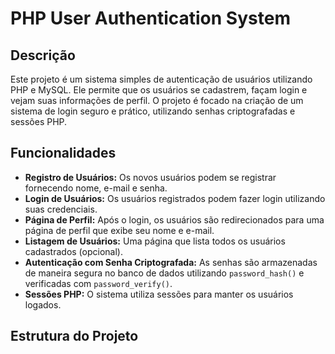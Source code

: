 # PHP User Authentication System

## Descrição

Este projeto é um sistema simples de autenticação de usuários utilizando PHP e MySQL. Ele permite que os usuários se cadastrem, façam login e vejam suas informações de perfil. O projeto é focado na criação de um sistema de login seguro e prático, utilizando senhas criptografadas e sessões PHP.

## Funcionalidades

- **Registro de Usuários:** Os novos usuários podem se registrar fornecendo nome, e-mail e senha.
- **Login de Usuários:** Os usuários registrados podem fazer login utilizando suas credenciais.
- **Página de Perfil:** Após o login, os usuários são redirecionados para uma página de perfil que exibe seu nome e e-mail.
- **Listagem de Usuários:** Uma página que lista todos os usuários cadastrados (opcional).
- **Autenticação com Senha Criptografada:** As senhas são armazenadas de maneira segura no banco de dados utilizando `password_hash()` e verificadas com `password_verify()`.
- **Sessões PHP:** O sistema utiliza sessões para manter os usuários logados.

## Estrutura do Projeto

